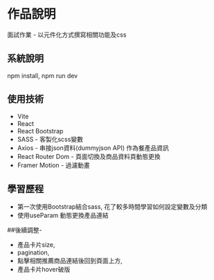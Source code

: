
# 作品說明
面試作業 - 以元件化方式撰寫相關功能及css

## 系統說明
npm install, npm run dev




## 使用技術
* Vite
* React
* React Bootstrap
* SASS - 客製化scss變數
* Axios - 串接json資料(dummyjson API) 作為餐產品資訊
* React Router Dom - 頁面切換及商品資料頁動態更換
* Framer Motion - 過濾動畫


## 學習歷程
- 第一次使用Bootstrap結合sass, 花了較多時間學習如何設定變數及分類
- 使用useParam 動態更換產品連結


##後續調整-
- 產品卡片size, 
- pagination, 
- 點擊相關推薦商品連結後回到頁面上方,
- 產品卡片hover破版
